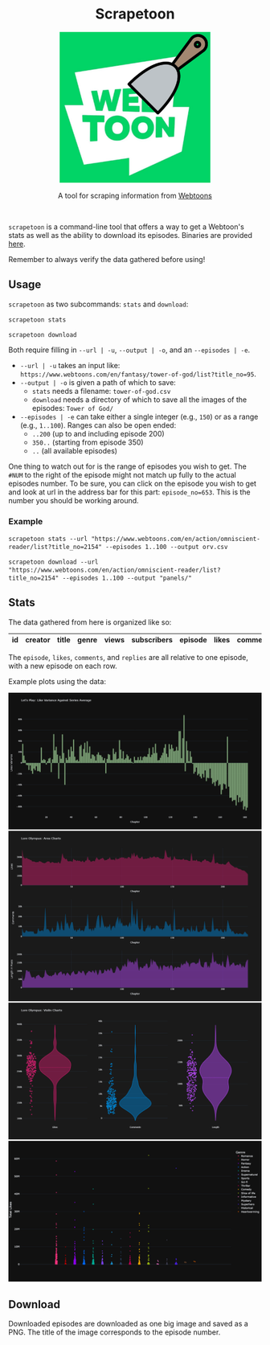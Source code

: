 <h1 style="text-align: center;">Scrapetoon</h1>

<p align="center">
  <img src="imgs/scrapetoon_logo.png" alt="Guided by Fate" height="300"/>
</p>

<p align="center">
  A tool for scraping information from <a href="https://www.webtoons.com">Webtoons</a>
</p>

<br/>

`scrapetoon` is a command-line tool that offers a way to get a Webtoon's stats as well as the ability to download its episodes. Binaries are provided [here](https://github.com/RoloEdits/scrapetoon/releases).

Remember to always verify the data gathered before using!

## Usage

`scrapetoon` as two subcommands: `stats` and `download`:

```shell
scrapetoon stats
```

```shell
scrapetoon download
```

Both require filling in `--url | -u`, `--output | -o`, and an `--episodes | -e`.

- `--url | -u` takes an input like: `https://www.webtoons.com/en/fantasy/tower-of-god/list?title_no=95`.
- `--output | -o` is given a path of which to save:
  - `stats` needs a filename: `tower-of-god.csv`
  - `download` needs a directory of which to save all the images of the episodes: `Tower of God/`
- `--episodes | -e` can take either a single integer (e.g., `150`) or as a range (e.g., `1..100`). Ranges can also be open ended:
  - `..200` (up to and including episode 200)
  - `350..` (starting from episode 350)
  - `..` (all available episodes)

One thing to watch out for is the range of episodes you wish to get. The `#NUM` to the right of the episode might not match up fully to the actual episodes number. To be sure, you can click on the episode you wish to get and look at url in the address bar for this part: `episode_no=653`. This is the number you should be working around.

### Example

```shell
scrapetoon stats --url "https://www.webtoons.com/en/action/omniscient-reader/list?title_no=2154" --episodes 1..100 --output orv.csv
```

```shell
scrapetoon download --url "https://www.webtoons.com/en/action/omniscient-reader/list?title_no=2154" --episodes 1..100 --output "panels/"
```

## Stats

The data gathered from here is organized like so:

| id  | creator | title | genre | views | subscribers | episode | likes | comments | replies |
| :-: | :-----: | :---: | :---: | :---: | :---------: | ------- | ----- | -------- | ------- |

The `episode`, `likes`, `comments`, and `replies` are all relative to one episode, with a new episode on each row.

Example plots using the data:

<img src="imgs/lets_play_like_var.png" title="" alt="" data-align="center">
<img src="imgs/lore_olympus_areas.png" title="" alt="" data-align="center">
<img src="imgs/lore_olympus_violins.png" title="" alt="" data-align="center">
<img src="imgs/total_likes_genre_strip.png" title="" alt="" data-align="center">

## Download

Downloaded episodes are downloaded as one big image and saved as a PNG. The title of the image corresponds to the episode number.
